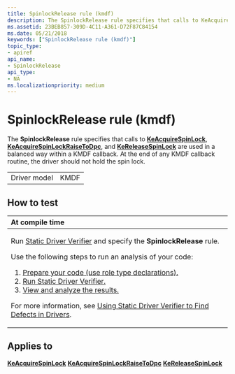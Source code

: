 ```yaml
---
title: SpinlockRelease rule (kmdf)
description: The SpinlockRelease rule specifies that calls to KeAcquireSpinLock, KeAcquireSpinLockRaiseToDpc, and KeReleaseSpinLock are used in a balanced way within a KMDF callback. At the end of any KMDF callback routine, the driver should not hold the spin lock.
ms.assetid: 23BEB857-309D-4C11-A361-D72F87C84154
ms.date: 05/21/2018
keywords: ["SpinlockRelease rule (kmdf)"]
topic_type:
- apiref
api_name:
- SpinlockRelease
api_type:
- NA
ms.localizationpriority: medium
---
```


# SpinlockRelease rule (kmdf)


The **SpinlockRelease** rule specifies that calls to [**KeAcquireSpinLock**](https://docs.microsoft.com/windows-hardware/drivers/ddi/wdm/nf-wdm-keacquirespinlock), [**KeAcquireSpinLockRaiseToDpc**](https://docs.microsoft.com/previous-versions/windows/hardware/drivers/ff551928(v=vs.85)), and [**KeReleaseSpinLock**](https://docs.microsoft.com/windows-hardware/drivers/ddi/wdm/nf-wdm-kereleasespinlock) are used in a balanced way within a KMDF callback. At the end of any KMDF callback routine, the driver should not hold the spin lock.

|              |      |
|--------------|------|
| Driver model | KMDF |

How to test
-----------

<table>
<colgroup>
<col width="100%" />
</colgroup>
<thead>
<tr class="header">
<th align="left">At compile time</th>
</tr>
</thead>
<tbody>
<tr class="odd">
<td align="left"><p>Run <a href="https://docs.microsoft.com/windows-hardware/drivers/devtest/static-driver-verifier" data-raw-source="[Static Driver Verifier](https://docs.microsoft.com/windows-hardware/drivers/devtest/static-driver-verifier)">Static Driver Verifier</a> and specify the <strong>SpinlockRelease</strong> rule.</p>
Use the following steps to run an analysis of your code:
<ol>
<li><a href="https://docs.microsoft.com/windows-hardware/drivers/devtest/using-static-driver-verifier-to-find-defects-in-drivers#preparing-your-source-code" data-raw-source="[Prepare your code (use role type declarations).](https://docs.microsoft.com/windows-hardware/drivers/devtest/using-static-driver-verifier-to-find-defects-in-drivers#preparing-your-source-code)">Prepare your code (use role type declarations).</a></li>
<li><a href="https://docs.microsoft.com/windows-hardware/drivers/devtest/using-static-driver-verifier-to-find-defects-in-drivers#running-static-driver-verifier" data-raw-source="[Run Static Driver Verifier.](https://docs.microsoft.com/windows-hardware/drivers/devtest/using-static-driver-verifier-to-find-defects-in-drivers#running-static-driver-verifier)">Run Static Driver Verifier.</a></li>
<li><a href="https://docs.microsoft.com/windows-hardware/drivers/devtest/using-static-driver-verifier-to-find-defects-in-drivers#viewing-and-analyzing-the-results" data-raw-source="[View and analyze the results.](https://docs.microsoft.com/windows-hardware/drivers/devtest/using-static-driver-verifier-to-find-defects-in-drivers#viewing-and-analyzing-the-results)">View and analyze the results.</a></li>
</ol>
<p>For more information, see <a href="https://docs.microsoft.com/windows-hardware/drivers/devtest/using-static-driver-verifier-to-find-defects-in-drivers" data-raw-source="[Using Static Driver Verifier to Find Defects in Drivers](https://docs.microsoft.com/windows-hardware/drivers/devtest/using-static-driver-verifier-to-find-defects-in-drivers)">Using Static Driver Verifier to Find Defects in Drivers</a>.</p></td>
</tr>
</tbody>
</table>

Applies to
----------

[**KeAcquireSpinLock**](https://docs.microsoft.com/windows-hardware/drivers/ddi/wdm/nf-wdm-keacquirespinlock)
[**KeAcquireSpinLockRaiseToDpc**](https://docs.microsoft.com/previous-versions/windows/hardware/drivers/ff551928(v=vs.85))
[**KeReleaseSpinLock**](https://docs.microsoft.com/windows-hardware/drivers/ddi/wdm/nf-wdm-kereleasespinlock)
 

 





